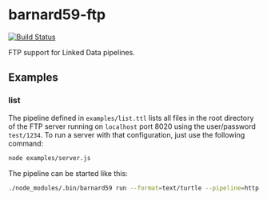 # barnard59-ftp

[![Build Status](https://travis-ci.org/zazuko/barnard59-ftp.svg?branch=master)](https://travis-ci.org/zazuko/barnard59-ftp)

FTP support for Linked Data pipelines.

## Examples

### list

The pipeline defined in `examples/list.ttl` lists all files in the root directory of the FTP server running on `localhost` port 8020 using the user/password `test/1234`.
To run a server with that configuration, just use the following command:

```bash
node examples/server.js
```

The pipeline can be started like this:

```bash
./node_modules/.bin/barnard59 run --format=text/turtle --pipeline=http://example.org/pipeline#pipeline --verbose examples/list.ttl
```
